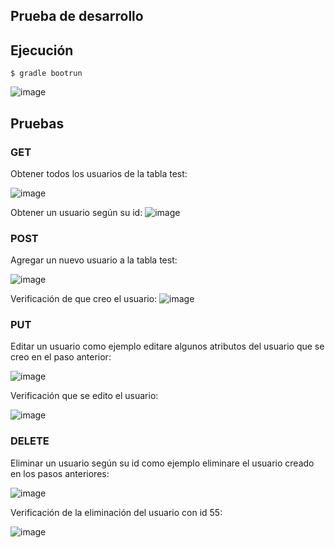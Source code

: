 ## Prueba de desarrollo

## Ejecución

```console
$ gradle bootrun
```
![image](https://user-images.githubusercontent.com/44879884/102618449-d5f3ca80-4108-11eb-9804-56af3d8aebfd.png)

## Pruebas

### GET

Obtener todos los usuarios de la tabla test:

![image](https://user-images.githubusercontent.com/44879884/102618707-43076000-4109-11eb-9fa8-a379bbc27679.png)

Obtener un usuario según su id:
![image](https://user-images.githubusercontent.com/44879884/102618865-82ce4780-4109-11eb-8ed9-d62331c95534.png)

### POST

Agregar un nuevo usuario a la tabla test:

![image](https://user-images.githubusercontent.com/44879884/102619033-d345a500-4109-11eb-8048-e94398ff24af.png)

Verificación de que creo el usuario:
![image](https://user-images.githubusercontent.com/44879884/102619166-05570700-410a-11eb-99ae-665b5708d72e.png)

### PUT

Editar un usuario como ejemplo editare algunos atributos del usuario que se creo en el paso anterior:

![image](https://user-images.githubusercontent.com/44879884/102619514-94641f00-410a-11eb-8edd-01eea387148b.png)

Verificación que se edito el usuario:

![image](https://user-images.githubusercontent.com/44879884/102619609-b8276500-410a-11eb-9900-b55c6ed713fc.png)

### DELETE

Eliminar un usuario según su id como ejemplo eliminare el usuario creado en los pasos anteriores:

![image](https://user-images.githubusercontent.com/44879884/102619871-1f451980-410b-11eb-9135-cc5d03398839.png)

Verificación de la eliminación del usuario con id 55:

![image](https://user-images.githubusercontent.com/44879884/102619949-413e9c00-410b-11eb-8c7a-f545cd856f13.png)

